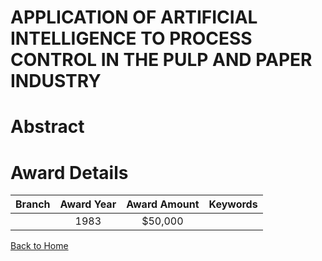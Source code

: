 
APPLICATION OF ARTIFICIAL INTELLIGENCE TO PROCESS CONTROL IN THE PULP AND PAPER INDUSTRY
========================================================================================

# Abstract


  

# Award Details

|Branch|Award Year|Award Amount|Keywords|
| :---: | :---: | :---: | :---: |
||1983|$50,000||
  
  


[Back to Home](https://github.com/chrischow/dod_sbir_awards/CC/#862)